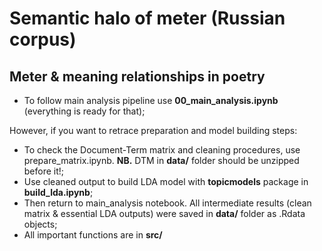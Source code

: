 # Semantic halo of meter (Russian corpus)

## Meter &amp; meaning relationships in poetry  


- To follow main analysis pipeline use **00_main_analysis.ipynb** (everything is ready for that);  
  
However, if you want to retrace preparation and model building steps:  
  
- To check the Document-Term matrix and cleaning procedures, use prepare_matrix.ipynb. **NB.** DTM in **data/** folder should be unzipped before it!;  
- Use cleaned output to build LDA model with **topicmodels** package in **build_lda.ipynb**;  
- Then return to main_analysis notebook. All intermediate results (clean matrix & essential LDA outputs) were saved in **data/** folder as .Rdata objects;  
- All important functions are in **src/**  
